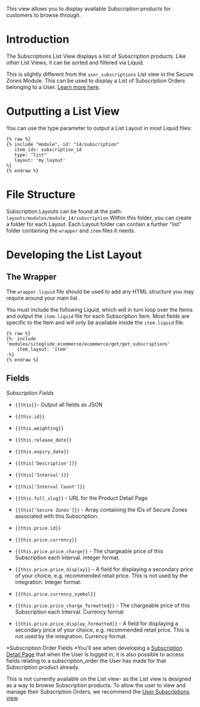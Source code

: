This view allows you to display available Subscription products for customers to browse through.

# Introduction

The Subscriptions List View displays a list of Subscription products. Like other List Views, it can be sorted and filtered via Liquid.

This is slightly different from the `user_subscriptions` List view in the Secure Zones Module. This can be used to display a List of Subscription Orders belonging to a User. [Learn more here](/eCommerce/get-started-ecommerce/subscriptions/user-subscriptions.md).

# Outputting a List View

You can use the type parameter to output a List Layout in most Liquid files:

```liquid
{% raw %}
{% include "module", id: "14/subscription"
   item_ids: subscription_id
   type: "list"
   layout: 'my_layout' 
%}
{% endraw %}
```

# File Structure

Subscription Layouts can be found at the path: `layouts/modules/module_14/subscription`
Within this folder, you can create a folder for each Layout. Each Layout folder can contain a further "list" folder containing the `wrapper` and `item` files it needs.

<!-- ![](https://downloads.intercomcdn.com/i/o/224826419/38930a154d559d6c0445b9c9/image.png) -->

# Developing the List Layout

## The Wrapper

The `wrapper.liquid` file should be used to add any HTML structure you may require around your main list.

You must include the following Liquid, which will in turn loop over the Items and output the `item.liquid` file for each Subscription Item. Most fields are specific to the Item and will only be available inside the `item.liquid` file.

```liquid
{% raw %}
{%- include 'modules/siteglide_ecommerce/ecommerce/get/get_subscriptions'
    item_layout: 'item' 
-%}
{% endraw %}
```

## Fields

*Subscription Fields*

*   `{{this}}`- Output all fields as JSON

*   `{{this.id}}`

*   `{{this.weighting}}`

*   `{{this.release_date}}`

*   `{{this.expiry_date}}`

*   `{{this['Description']}}`

*   `{{this['Interval']}}`

*   `{{this['Interval Count']}}`

*   `{{this.full_slug}}` - URL for the Product Detail Page

*   `{{this['Secure Zones']}}` - Array containing the IDs of Secure Zones associated with this Subscription.

*   `{{this.price.id}}`

*   `{{this.price.currency}}`

*   `{{this.price.price_charge}}` - The chargeable price of this Subscription each Interval. Integer format.

*   `{{this.price.price_display}}` - A field for displaying a secondary price of your choice, e.g. recommended retail price. This is not used by the integration. Integer format.

*   `{{this.price.currency_symbol}}`

*   `{{this.price.price_charge_formatted}}` - The chargeable price of this Subscription each Interval. Currency format

*   `{{this.price.price_display_formatted}}` - A field for displaying a secondary price of your choice, e.g. recommended retail price. This is not used by the integration. Currency format.

*Subscription Order Fields
*You'll see when developing a [Subscription Detail Page](/eCommerce/get-started-ecommerce/subscriptions/subscriptions-detail.md) that when the User is logged in, it is also possible to access fields relating to a subscription\_order the User has made for that Subscription product already.

This is not currently available on the List view- as the List view is designed as a way to browse Subscription products. To allow the user to view and manage their Subscription Orders, we recommend the [User Subscriptions view](/eCommerce/get-started-ecommerce/subscriptions/user-subscriptions.md).